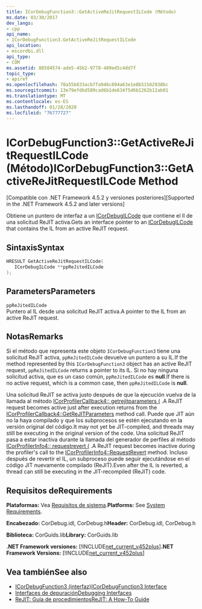 ```yaml
---
title: ICorDebugFunction3::GetActiveReJitRequestILCode (Método)
ms.date: 03/30/2017
dev_langs:
- cpp
api_name:
- ICorDebugFunction3.GetActiveReJitRequestILCode
api_location:
- mscordbi.dll
api_type:
- COM
ms.assetid: 88584574-ade5-45b2-9778-489ed5c4dd7f
topic_type:
- apiref
ms.openlocfilehash: 70a55b833acb7fa946c694a63e1e8b51562938bc
ms.sourcegitcommit: 13e79efdbd589cad6b1de634f5d6b1262b12ab01
ms.translationtype: MT
ms.contentlocale: es-ES
ms.lasthandoff: 01/28/2020
ms.locfileid: "76777727"
---
```

# <a name="icordebugfunction3getactiverejitrequestilcode-method"></a><span data-ttu-id="e03f9-102">ICorDebugFunction3::GetActiveReJitRequestILCode (Método)</span><span class="sxs-lookup"><span data-stu-id="e03f9-102">ICorDebugFunction3::GetActiveReJitRequestILCode Method</span></span>
<span data-ttu-id="e03f9-103">[Compatible con .NET Framework 4.5.2 y versiones posteriores]</span><span class="sxs-lookup"><span data-stu-id="e03f9-103">[Supported in the .NET Framework 4.5.2 and later versions]</span></span>  
  
 <span data-ttu-id="e03f9-104">Obtiene un puntero de interfaz a un [ICorDebugILCode](icordebugilcode-interface.md) que contiene el Il de una solicitud ReJIT activa.</span><span class="sxs-lookup"><span data-stu-id="e03f9-104">Gets an interface pointer to an [ICorDebugILCode](icordebugilcode-interface.md) that contains the IL from an active ReJIT request.</span></span>  
  
## <a name="syntax"></a><span data-ttu-id="e03f9-105">Sintaxis</span><span class="sxs-lookup"><span data-stu-id="e03f9-105">Syntax</span></span>  
  
```cpp
HRESULT GetActiveReJitRequestILCode(  
   ICorDebugILCode **ppReJitedILCode  
);  
```  
  
## <a name="parameters"></a><span data-ttu-id="e03f9-106">Parameters</span><span class="sxs-lookup"><span data-stu-id="e03f9-106">Parameters</span></span>  
 `ppReJitedILCode`  
 <span data-ttu-id="e03f9-107">Puntero al IL desde una solicitud ReJIT activa.</span><span class="sxs-lookup"><span data-stu-id="e03f9-107">A pointer to the IL from an active ReJIT request.</span></span>  
  
## <a name="remarks"></a><span data-ttu-id="e03f9-108">Notas</span><span class="sxs-lookup"><span data-stu-id="e03f9-108">Remarks</span></span>  
 <span data-ttu-id="e03f9-109">Si el método que representa este objeto `ICorDebugFunction3` tiene una solicitud ReJIT activa, `ppReJitedILCode` devuelve un puntero a su IL.</span><span class="sxs-lookup"><span data-stu-id="e03f9-109">If the method represented by this `ICorDebugFunction3` object has an active ReJIT request, `ppReJitedILCode` returns a pointer to its IL.</span></span> <span data-ttu-id="e03f9-110">Si no hay ninguna solicitud activa, que es un caso común, `ppReJitedILCode` es **null**.</span><span class="sxs-lookup"><span data-stu-id="e03f9-110">If there is no active request, which is a common case, then `ppReJitedILCode` is **null**.</span></span>  
  
 <span data-ttu-id="e03f9-111">Una solicitud ReJIT se activa justo después de que la ejecución vuelva de la llamada al método [ICorProfilerCallback4:: getrejitparameters (](../../../../docs/framework/unmanaged-api/profiling/icorprofilercallback4-getrejitparameters-method.md) .</span><span class="sxs-lookup"><span data-stu-id="e03f9-111">A ReJIT request becomes active just after execution returns from the [ICorProfilerCallback4::GetReJITParameters](../../../../docs/framework/unmanaged-api/profiling/icorprofilercallback4-getrejitparameters-method.md) method call.</span></span> <span data-ttu-id="e03f9-112">Puede que JIT aún no la haya compilado y que los subprocesos se estén ejecutando en la versión original del código.</span><span class="sxs-lookup"><span data-stu-id="e03f9-112">It may not yet be JIT-compiled, and threads may still be executing in the original version of the code.</span></span> <span data-ttu-id="e03f9-113">Una solicitud ReJIT pasa a estar inactiva durante la llamada del generador de perfiles al método [ICorProfilerInfo4:: requestrevert (](../../../../docs/framework/unmanaged-api/profiling/icorprofilerinfo4-requestrevert-method.md) .</span><span class="sxs-lookup"><span data-stu-id="e03f9-113">A ReJIT request becomes inactive during the profiler's call to the [ICorProfilerInfo4::RequestRevert](../../../../docs/framework/unmanaged-api/profiling/icorprofilerinfo4-requestrevert-method.md) method.</span></span> <span data-ttu-id="e03f9-114">Incluso después de revertir el IL, un subproceso puede seguir ejecutándose en el código JIT nuevamente compilado (ReJIT).</span><span class="sxs-lookup"><span data-stu-id="e03f9-114">Even after the IL is reverted, a thread can still be executing in the JIT-recompiled (ReJIT) code.</span></span>  
  
## <a name="requirements"></a><span data-ttu-id="e03f9-115">Requisitos de</span><span class="sxs-lookup"><span data-stu-id="e03f9-115">Requirements</span></span>  
 <span data-ttu-id="e03f9-116">**Plataformas:** Vea [Requisitos de sistema](../../../../docs/framework/get-started/system-requirements.md).</span><span class="sxs-lookup"><span data-stu-id="e03f9-116">**Platforms:** See [System Requirements](../../../../docs/framework/get-started/system-requirements.md).</span></span>  
  
 <span data-ttu-id="e03f9-117">**Encabezado:** CorDebug.idl, CorDebug.h</span><span class="sxs-lookup"><span data-stu-id="e03f9-117">**Header:** CorDebug.idl, CorDebug.h</span></span>  
  
 <span data-ttu-id="e03f9-118">**Biblioteca:** CorGuids.lib</span><span class="sxs-lookup"><span data-stu-id="e03f9-118">**Library:** CorGuids.lib</span></span>  
  
 <span data-ttu-id="e03f9-119">**.NET Framework versiones:** [!INCLUDE[net_current_v452plus](../../../../includes/net-current-v452plus-md.md)]</span><span class="sxs-lookup"><span data-stu-id="e03f9-119">**.NET Framework Versions:** [!INCLUDE[net_current_v452plus](../../../../includes/net-current-v452plus-md.md)]</span></span>  
  
## <a name="see-also"></a><span data-ttu-id="e03f9-120">Vea también</span><span class="sxs-lookup"><span data-stu-id="e03f9-120">See also</span></span>

- [<span data-ttu-id="e03f9-121">ICorDebugFunction3 (interfaz)</span><span class="sxs-lookup"><span data-stu-id="e03f9-121">ICorDebugFunction3 Interface</span></span>](icordebugfunction3-interface.md)
- [<span data-ttu-id="e03f9-122">Interfaces de depuración</span><span class="sxs-lookup"><span data-stu-id="e03f9-122">Debugging Interfaces</span></span>](debugging-interfaces.md)
- [<span data-ttu-id="e03f9-123">ReJIT: Guía de procedimientos</span><span class="sxs-lookup"><span data-stu-id="e03f9-123">ReJIT: A How-To Guide</span></span>](https://docs.microsoft.com/archive/blogs/davbr/rejit-a-how-to-guide)

